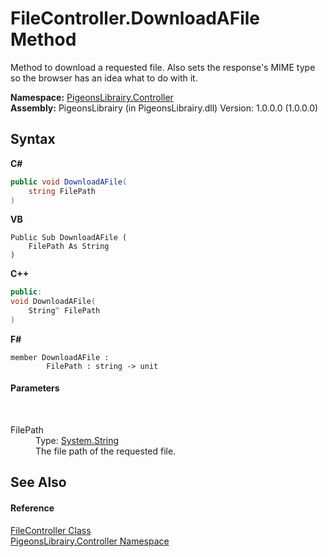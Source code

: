# FileController.DownloadAFile Method 
 

Method to download a requested file. Also sets the response's MIME type so the browser has an idea what to do with it.

**Namespace:**&nbsp;<a href="55678277-c7be-459a-277f-cb45581aba7a">PigeonsLibrairy.Controller</a><br />**Assembly:**&nbsp;PigeonsLibrairy (in PigeonsLibrairy.dll) Version: 1.0.0.0 (1.0.0.0)

## Syntax

**C#**<br />
``` C#
public void DownloadAFile(
	string FilePath
)
```

**VB**<br />
``` VB
Public Sub DownloadAFile ( 
	FilePath As String
)
```

**C++**<br />
``` C++
public:
void DownloadAFile(
	String^ FilePath
)
```

**F#**<br />
``` F#
member DownloadAFile : 
        FilePath : string -> unit 

```


#### Parameters
&nbsp;<dl><dt>FilePath</dt><dd>Type: <a href="http://msdn2.microsoft.com/en-us/library/s1wwdcbf" target="_blank">System.String</a><br />The file path of the requested file.</dd></dl>

## See Also


#### Reference
<a href="13015fd1-12bd-c1f3-e2ee-33f5f40d0752">FileController Class</a><br /><a href="55678277-c7be-459a-277f-cb45581aba7a">PigeonsLibrairy.Controller Namespace</a><br />